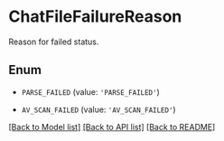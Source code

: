 # ChatFileFailureReason

Reason for failed status.

## Enum

* `PARSE_FAILED` (value: `'PARSE_FAILED'`)

* `AV_SCAN_FAILED` (value: `'AV_SCAN_FAILED'`)

[[Back to Model list]](../README.md#documentation-for-models) [[Back to API list]](../README.md#documentation-for-api-endpoints) [[Back to README]](../README.md)


